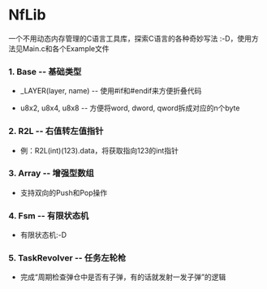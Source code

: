 # NfLib

一个不用动态内存管理的C语言工具库，探索C语言的各种奇妙写法 :-D，使用方法见Main.c和各个Example文件

### 1. Base -- 基础类型

- _LAYER(layer, name) -- 使用#if和#endif来方便折叠代码

- u8x2, u8x4, u8x8 -- 方便将word, dword, qword拆成对应的n个byte
### 2. R2L -- 右值转左值指针

- 例：R2L(int)(123).data，将获取指向123的int指针

### 3. Array -- 增强型数组

- 支持双向的Push和Pop操作

### 4. Fsm -- 有限状态机

- 有限状态机:-D

### 5. TaskRevolver -- 任务左轮枪

- 完成“周期检查弹仓中是否有子弹，有的话就发射一发子弹”的逻辑